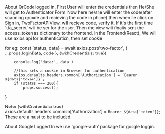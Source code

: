About QrCode logged in.
First User will enter the credentials then He/She will get to Authenticator Form. Now here he/she will enter the code(after scanning qrcode and recieving the code in phone) then when he click on Sign in, TwoFactorAPIView. will recieve code, verify it. If it's the first time 'tfa_secret' will be set for the user. Then the view will finally sent the access_token as 
dictionary to the frontend.
In the Frontend(React), We will use axios api for authentication, then set cookie 

for eg:
 const {status, data} = await axios.post('two-factor', {
            ...props.loginData, code
        }, {withCredentials: true})

        console.log('data:', data )

        //this sets a cookie in Browser for authentication
        axios.defaults.headers.common['Authorization'] = `Bearer ${data['token']}`;
        if (status === 200){
            props.success();
}

Note: {withCredentials: true}
axios.defaults.headers.common['Authorization'] = `Bearer ${data['token']}`;
These are a must to be included.

About Google Logged In
we use 'google-auth' package for google loggin.